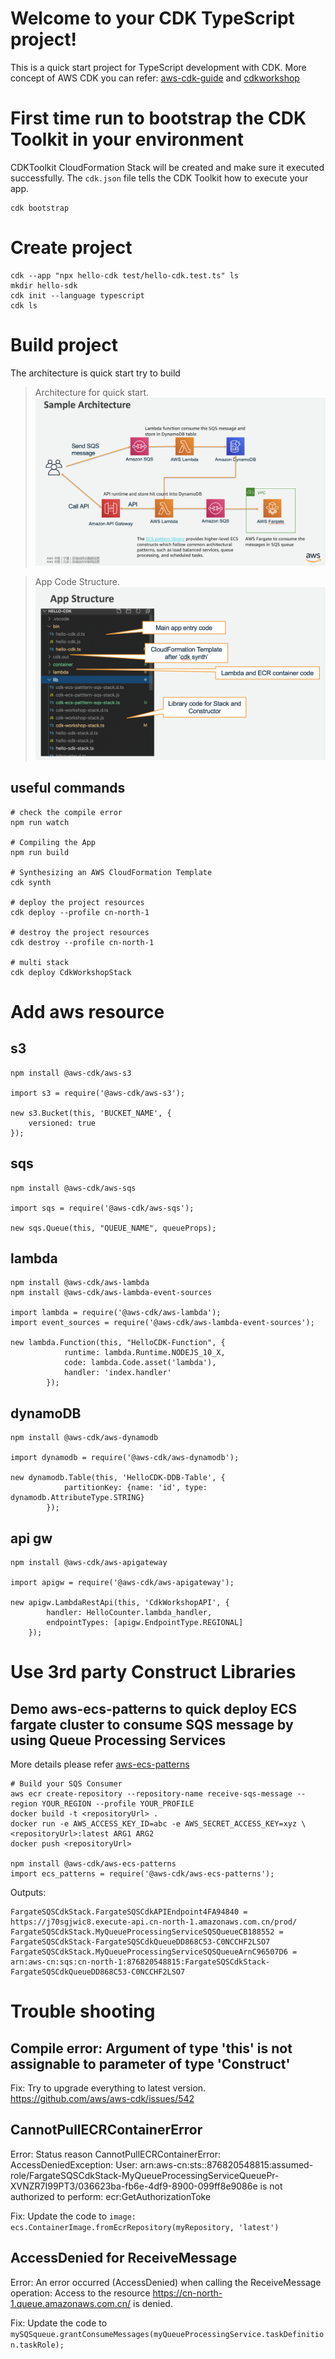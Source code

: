 # Welcome to your CDK TypeScript project!

This is a quick start project for TypeScript development with CDK. More concept of AWS CDK you can refer: 
[aws-cdk-guide](https://docs.aws.amazon.com/cdk/latest/guide/home.html "aws-cdk-guide") and [cdkworkshop](https://cdkworkshop.com/ "cdkworkshop")

# First time run to bootstrap the CDK Toolkit in your environment
CDKToolkit CloudFormation Stack will be created and make sure it executed successfully.
The `cdk.json` file tells the CDK Toolkit how to execute your app.

```
cdk bootstrap
```

# Create project
```
cdk --app "npx hello-cdk test/hello-cdk.test.ts" ls
mkdir hello-sdk
cdk init --language typescript
cdk ls
```

# Build project
The architecture is quick start try to build
> Architecture for quick start.
![Architecture for quick start](./images/Architecture.png)

> App Code Structure.
![App Code Structure](./images/App-Code-Structure.png)

## useful commands
```
# check the compile error
npm run watch

# Compiling the App
npm run build

# Synthesizing an AWS CloudFormation Template
cdk synth

# deploy the project resources
cdk deploy --profile cn-north-1

# destroy the project resources
cdk destroy --profile cn-north-1

# multi stack
cdk deploy CdkWorkshopStack

```

# Add aws resource
## s3
```
npm install @aws-cdk/aws-s3

import s3 = require('@aws-cdk/aws-s3');

new s3.Bucket(this, 'BUCKET_NAME', {
    versioned: true
});
```

## sqs
```
npm install @aws-cdk/aws-sqs

import sqs = require('@aws-cdk/aws-sqs');

new sqs.Queue(this, "QUEUE_NAME", queueProps);
```


## lambda
```
npm install @aws-cdk/aws-lambda
npm install @aws-cdk/aws-lambda-event-sources

import lambda = require('@aws-cdk/aws-lambda');
import event_sources = require('@aws-cdk/aws-lambda-event-sources');

new lambda.Function(this, "HelloCDK-Function", {
            runtime: lambda.Runtime.NODEJS_10_X,
            code: lambda.Code.asset('lambda'),
            handler: 'index.handler'
        });
```

## dynamoDB
```
npm install @aws-cdk/aws-dynamodb

import dynamodb = require('@aws-cdk/aws-dynamodb');

new dynamodb.Table(this, 'HelloCDK-DDB-Table', {
            partitionKey: {name: 'id', type: dynamodb.AttributeType.STRING}
        });
```

## api gw
```
npm install @aws-cdk/aws-apigateway

import apigw = require('@aws-cdk/aws-apigateway');

new apigw.LambdaRestApi(this, 'CdkWorkshopAPI', {
        handler: HelloCounter.lambda_handler,
        endpointTypes: [apigw.EndpointType.REGIONAL]
    });
```

# Use 3rd party Construct Libraries 
## Demo aws-ecs-patterns to quick deploy ECS fargate cluster to consume SQS message by using Queue Processing Services
More details please refer [aws-ecs-patterns](https://docs.aws.amazon.com/cdk/api/latest/docs/aws-ecs-patterns-readme.html "aws-ecs-patterns")

```
# Build your SQS Consumer
aws ecr create-repository --repository-name receive-sqs-message --region YOUR_REGION --profile YOUR_PROFILE
docker build -t <repositoryUrl> .
docker run -e AWS_ACCESS_KEY_ID=abc -e AWS_SECRET_ACCESS_KEY=xyz \
<repositoryUrl>:latest ARG1 ARG2
docker push <repositoryUrl>

npm install @aws-cdk/aws-ecs-patterns
import ecs_patterns = require('@aws-cdk/aws-ecs-patterns');
```

Outputs:
```
FargateSQSCdkStack.FargateSQSCdkAPIEndpoint4FA94840 = https://j70sgjwic8.execute-api.cn-north-1.amazonaws.com.cn/prod/
FargateSQSCdkStack.MyQueueProcessingServiceSQSQueueCB188552 = FargateSQSCdkStack-FargateSQSCdkQueueDD868C53-C0NCCHF2LSO7
FargateSQSCdkStack.MyQueueProcessingServiceSQSQueueArnC96507D6 = arn:aws-cn:sqs:cn-north-1:876820548815:FargateSQSCdkStack-FargateSQSCdkQueueDD868C53-C0NCCHF2LSO7
```

# Trouble shooting
## Compile error: Argument of type 'this' is not assignable to parameter of type 'Construct'

Fix: 
Try to upgrade everything to latest version. https://github.com/aws/aws-cdk/issues/542

## CannotPullECRContainerError
Error: 
Status reason   CannotPullECRContainerError: AccessDeniedException: User: arn:aws-cn:sts::876820548815:assumed-role/FargateSQSCdkStack-MyQueueProcessingServiceQueuePr-XVNZR7I99PT3/036623ba-fb6e-4df9-8900-099ff8e9086e is not authorized to perform: ecr:GetAuthorizationToke

Fix: 
Update the code to ```image: ecs.ContainerImage.fromEcrRepository(myRepository, 'latest')```

## AccessDenied for ReceiveMessage
Error: 
An error occurred (AccessDenied) when calling the ReceiveMessage operation: Access to the resource https://cn-north-1.queue.amazonaws.com.cn/ is denied.

Fix: 
Update the code to ```mySQSqueue.grantConsumeMessages(myQueueProcessingService.taskDefinition.taskRole);```